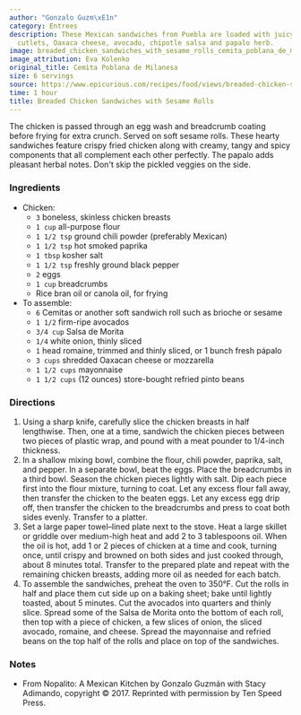 ```yaml
---
author: "Gonzalo Guzm\xE1n"
category: Entrees
description: These Mexican sandwiches from Puebla are loaded with juicy breaded chicken
  cutlets, Oaxaca cheese, avocado, chipotle salsa and papalo herb.
image: breaded_chicken_sandwiches_with_sesame_rolls_cemita_poblana_de_milanesa.jpg
image_attribution: Eva Kolenko
original_title: Cemita Poblana de Milanesa
size: 6 servings
source: https://www.epicurious.com/recipes/food/views/breaded-chicken-sandwiches-with-sesame-rolls-cemita-poblana-de-milanesa
time: 1 hour
title: Breaded Chicken Sandwiches with Sesame Rolls
---
```


The chicken is passed through an egg wash and breadcrumb coating before frying for extra crunch. Served on soft sesame rolls. These hearty sandwiches feature crispy fried chicken along with creamy, tangy and spicy components that all complement each other perfectly. The papalo adds pleasant herbal notes. Don't skip the pickled veggies on the side.

### Ingredients

* Chicken:
  * `3` boneless, skinless chicken breasts
  * `1 cup` all-purpose flour
  * `1 1/2 tsp` ground chili powder (preferably Mexican)
  * `1 1/2 tsp` hot smoked paprika
  * `1 tbsp` kosher salt
  * `1 1/2 tsp` freshly ground black pepper
  * `2` eggs
  * `1 cup` breadcrumbs
  * Rice bran oil or canola oil, for frying
* To assemble:
  * `6` Cemitas or another soft sandwich roll such as brioche or sesame
  * `1 1/2` firm-ripe avocados
  * `3/4 cup` Salsa de Morita
  * `1/4` white onion, thinly sliced
  * `1` head romaine, trimmed and thinly sliced, or 1 bunch fresh pápalo
  * `3 cups` shredded Oaxacan cheese or mozzarella
  * `1 1/2 cups` mayonnaise
  * `1 1/2 cups` (12 ounces) store-bought refried pinto beans

### Directions

1. Using a sharp knife, carefully slice the chicken breasts in half lengthwise. Then, one at a time, sandwich the chicken pieces between two pieces of plastic wrap, and pound with a meat pounder to 1/4-inch thickness.
2. In a shallow mixing bowl, combine the flour, chili powder, paprika, salt, and pepper. In a separate bowl, beat the eggs. Place the breadcrumbs in a third bowl. Season the chicken pieces lightly with salt. Dip each piece first into the flour mixture, turning to coat. Let any excess flour fall away, then transfer the chicken to the beaten eggs. Let any excess egg drip off, then transfer the chicken to the breadcrumbs and press to coat both sides evenly. Transfer to a platter.
3. Set a large paper towel–lined plate next to the stove. Heat a large skillet or griddle over medium-high heat and add 2 to 3 tablespoons oil. When the oil is hot, add 1 or 2 pieces of chicken at a time and cook, turning once, until crispy and browned on both sides and just cooked through, about 8 minutes total. Transfer to the prepared plate and repeat with the remaining chicken breasts, adding more oil as needed for each batch.
4. To assemble the sandwiches, preheat the oven to 350°F. Cut the rolls in half and place them cut side up on a baking sheet; bake until lightly toasted, about 5 minutes. Cut the avocados into quarters and thinly slice. Spread some of the Salsa de Morita onto the bottom of each roll, then top with a piece of chicken, a few slices of onion, the sliced avocado, romaine, and cheese. Spread the mayonnaise and refried beans on the top half of the rolls and place on top of the sandwiches.

### Notes

- From Nopalito: A Mexican Kitchen by Gonzalo Guzmán with Stacy Adimando, copyright © 2017. Reprinted with permission by Ten Speed Press.